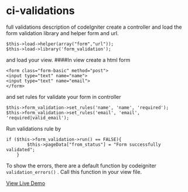 # ci-validations
full validations description of codeIgniter
create a controller and load the form validation library and helper form and url.

    $this->load->helper(array("form","url"));
    $this->load->library('form_validation');
and load your view.
####In view
create a html form 

    <form class="form-basic" method="post">
    <input type="text" name="name">
    <input type="text" name="email">
    </form>
and set rules for validate your form in controller

    $this->form_validation->set_rules('name', 'name', 'required');
    $this->form_validation->set_rules('email', 'email', 'required|valid_email');

Run validations rule by 

    if ($this->form_validation->run() == FALSE){
            $this->pageData["from_status"] = "Form successfully validated";
        }
To show the errors, there are a default function by codeigniter `validation_errors()` . Call this function in your view file.

[View Live Demo](https://www.maxmarks.in/demo/codeigniter-validation)
